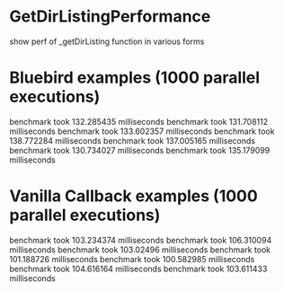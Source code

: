 GetDirListingPerformance
========================

show perf of _getDirListing function in various forms

Bluebird examples (1000 parallel executions)
========================
benchmark took 132.285435 milliseconds
benchmark took 131.708112 milliseconds
benchmark took 133.602357 milliseconds
benchmark took 138.772284 milliseconds
benchmark took 137.005165 milliseconds
benchmark took 130.734027 milliseconds
benchmark took 135.179099 milliseconds

Vanilla Callback examples (1000 parallel executions)
========================
benchmark took 103.234374 milliseconds
benchmark took 106.310094 milliseconds
benchmark took 103.02496 milliseconds
benchmark took 101.188726 milliseconds
benchmark took 100.582985 milliseconds
benchmark took 104.616164 milliseconds
benchmark took 103.611433 milliseconds
